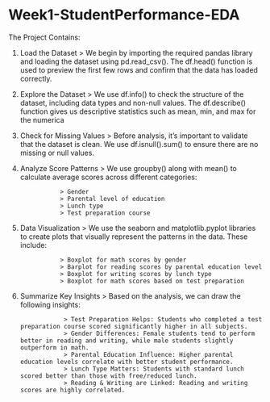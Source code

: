  # Week1-StudentPerformance-EDA
 The Project Contains:
 
   1. Load the Dataset
                > We begin by importing the required pandas library and loading the dataset using pd.read_csv(). The df.head() function is used to preview the first few rows and confirm that the data has loaded correctly.
   2. Explore the Dataset 
                > We use df.info() to check the structure of the dataset, including data types and non-null values. The df.describe() function gives us descriptive statistics such as mean, min, and max for the numerica
   3. Check for Missing Values
                > Before analysis, it’s important to validate that the dataset is clean. We use df.isnull().sum() to ensure there are no missing or null values.
   4. Analyze Score Patterns
                > We use groupby() along with mean() to calculate average scores across different categories:

                     > Gender
                     > Parental level of education
                     > Lunch type
                     > Test preparation course
      
   5. Data Visualization
                > We use the seaborn and matplotlib.pyplot libraries to create plots that visually represent the patterns in the data. These include:
      
                     > Boxplot for math scores by gender
                     > Barplot for reading scores by parental education level
                     > Boxplot for writing scores by lunch type
                     > Boxplot for math scores based on test preparation
      
  6. Summarize Key Insights
                > Based on the analysis, we can draw the following insights:

                     > Test Preparation Helps: Students who completed a test preparation course scored significantly higher in all subjects.
                     > Gender Differences: Female students tend to perform better in reading and writing, while male students slightly outperform in math.
                     > Parental Education Influence: Higher parental education levels correlate with better student performance.
                     > Lunch Type Matters: Students with standard lunch scored better than those with free/reduced lunch.
                     > Reading & Writing are Linked: Reading and writing scores are highly correlated.

